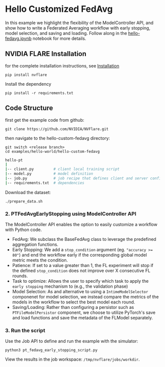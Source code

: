 # Hello Customized FedAvg

In this example we highlight the flexibility of the ModelController API, and show how to write a Federated Averaging workflow with early stopping, model selection, and saving and loading. Follow along in the [hello-fedavg.ipynb](hello-fedavg.ipynb) notebook for more details.

## NVIDIA FLARE Installation
for the complete installation instructions, see [Installation](https://nvflare.readthedocs.io/en/main/installation.html)
```
pip install nvflare

```
Install the dependency

```
pip install -r requirements.txt
```
## Code Structure
first get the example code from github:

```
git clone https://github.com/NVIDIA/NVFlare.git
```
then navigate to the hello-custom-fedavg directory:

```
git switch <release branch>
cd examples/hello-world/hello-custom-fedavg
```
``` bash
hello-pt
|
|-- client.py         # client local training script
|-- model.py          # model definition
|-- job.py            # job recipe that defines client and server configurations
|-- requirements.txt  # dependencies
```
Download the dataset:
```
./prepare_data.sh
```

### 2. PTFedAvgEarlyStopping using ModelController API

The ModelController API enables the option to easily customize a workflow with Python code.

- FedAvg: We subclass the BaseFedAvg class to leverage the predefined aggregation functions.
- Early Stopping: We add a `stop_condition` argument (eg. `"accuracy >= 80"`) and end the workflow early if the corresponding global model metric meets the condition.
- Patience: If set to a value greater than 1, the FL experiment will stop if the defined `stop_condition` does not improve over X consecutive FL rounds.
- Task to optimize: Allows the user to specify which task to apply the `early stopping` mechanism to (e.g., the validation phase)
- Model Selection: As and alternative to using a `IntimeModelSelector` componenet for model selection, we instead compare the metrics of the models in the workflow to select the best model each round.
- Saving/Loading: Rather than configuring a persistor such as `PTFileModelPersistor` component, we choose to utilize PyTorch's save and load functions and save the metadata of the FLModel separately.

### 3. Run the script

Use the Job API to define and run the example with the simulator:

```
python3 pt_fedavg_early_stopping_script.py
```

View the results in the job workspace: `/tmp/nvflare/jobs/workdir`.
